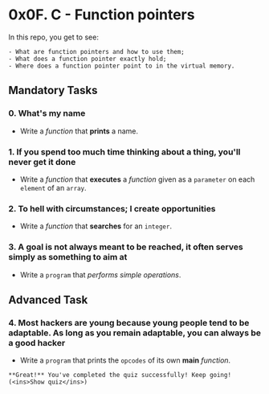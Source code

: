# 0x0F. C - Function pointers
In this repo, you get to see:

	- What are function pointers and how to use them;
	- What does a function pointer exactly hold;
	- Where does a function pointer point to in the virtual memory.

## Mandatory Tasks

### 0. What's my name

* Write a *function* that **prints** a name.

### 1. If you spend too much time thinking about a thing, you'll never get it done

* Write a *function* that **executes** a *function* given as a `parameter` on each `element` of an `array`.

### 2. To hell with circumstances; I create opportunities

* Write a *function* that **searches** for an `integer`.

### 3. A goal is not always meant to be reached, it often serves simply as something to aim at

* Write a `program` that *performs simple operations*.

## Advanced Task

### 4. Most hackers are young because young people tend to be adaptable. As long as you remain adaptable, you can always be a good hacker

* Write a `program` that prints the `opcodes` of its own **main** *function*.	

`**Great!** You've completed the quiz successfully! Keep going! (<ins>Show quiz</ins>)`
